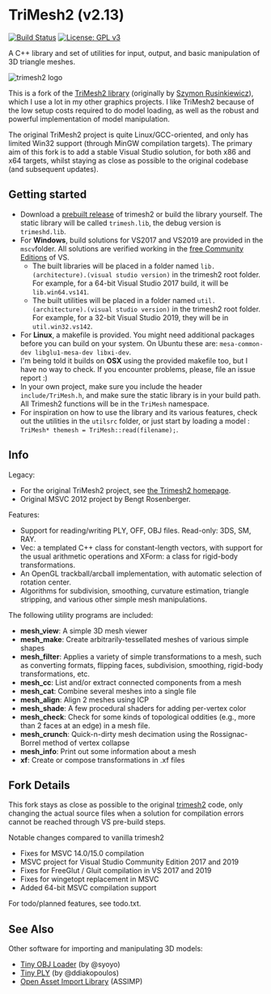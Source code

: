 # TriMesh2 (v2.13)
[![Build Status](https://travis-ci.org/Forceflow/trimesh2.svg?branch=master)](https://travis-ci.org/Forceflow/trimesh2) [![License: GPL v3](https://img.shields.io/badge/License-GPL%20v3-blue.svg)](https://www.gnu.org/licenses/gpl-3.0)

A C++ library and set of utilities for input, output, and basic manipulation of 3D triangle meshes.

![trimesh2 logo](https://raw.githubusercontent.com/Forceflow/trimesh2/master/html/trimesh_logo.jpg)

This is a fork of the [TriMesh2 library](http://gfx.cs.princeton.edu/proj/trimesh2/) (originally by [Szymon Rusinkiewicz](https://www.cs.princeton.edu/~smr/)), which I use a lot in my other graphics projects. I like TriMesh2 because of the low setup costs required to do model loading, as well as the robust and powerful implementation of model manipulation.

The original TriMesh2 project is quite Linux/GCC-oriented, and only has limited Win32 support (through MinGW compilation targets). The primary aim of this fork is to add a stable Visual Studio solution, for both x86 and x64 targets, whilst staying as close as possible to the original codebase (and subsequent updates).
 
## Getting started
 * Download a [prebuilt release](https://github.com/Forceflow/trimesh2/releases) of trimesh2 or build the library yourself. The static library will be called `trimesh.lib`, the debug version is `trimeshd.lib`.
  * For **Windows**, build solutions for VS2017 and VS2019 are provided in the `mscv`folder. All solutions are verified working in the [free Community Editions](https://visualstudio.microsoft.com/vs/community/) of VS.
    * The built libraries will be placed in a folder named `lib.(architecture).(visual studio version)` in the trimesh2 root folder. For example, for a 64-bit Visual Studio 2017 build, it will be `lib.win64.vs141`.
    * The built utilities will be placed in a folder named `util.(architecture).(visual studio version)` in the trimesh2 root folder. For example, for a 32-bit Visual Studio 2019, they will be in `util.win32.vs142`.
   * For **Linux**, a makefile is provided. You might need additional packages before you can build on your system. On Ubuntu these are: `mesa-common-dev libglu1-mesa-dev libxi-dev`.
   * I'm being told it builds on **OSX** using the provided makefile too, but I have no way to check. If you encounter problems, please, file an issue report :)
 * In your own project, make sure you include the header `include/TriMesh.h`, and make sure the static library is in your build path. All Trimesh2 functions will be in the `TriMesh` namespace.
 * For inspiration on how to use the library and its various features, check out the utilities in the `utilsrc` folder, or just start by loading a model : `TriMesh* themesh = TriMesh::read(filename);`.

## Info
Legacy:

 * For the original TriMesh2 project, see [the Trimesh2 homepage](http://gfx.cs.princeton.edu/proj/trimesh2/).
 * Original MSVC 2012 project by Bengt Rosenberger.
 
Features: 

 * Support for reading/writing PLY, OFF, OBJ files. Read-only: 3DS, SM, RAY.
 * Vec: a templated C++ class for constant-length vectors, with support for the usual arithmetic operations and XForm: a class for rigid-body transformations.
 * An OpenGL trackball/arcball implementation, with automatic selection of rotation center.
 * Algorithms for subdivision, smoothing, curvature estimation, triangle stripping, and various other simple mesh manipulations.

The following utility programs are included:

 * **mesh_view**: A simple 3D mesh viewer
 * **mesh_make**: Create arbitrarily-tessellated meshes of various simple shapes
 * **mesh_filter**: Applies a variety of simple transformations to a mesh, such as converting formats, flipping faces, subdivision, smoothing, rigid-body transformations, etc.
 * **mesh_cc**: List and/or extract connected components from a mesh
 * **mesh_cat**: Combine several meshes into a single file
 * **mesh_align**: Align 2 meshes using ICP
 * **mesh_shade**: A few procedural shaders for adding per-vertex color
 * **mesh_check**: Check for some kinds of topological oddities (e.g., more than 2 faces at an edge) in a mesh file.
 * **mesh_crunch**: Quick-n-dirty mesh decimation using the Rossignac-Borrel method of vertex collapse
 * **mesh_info**: Print out some information about a mesh
 * **xf**: Create or compose transformations in .xf files

## Fork Details

This fork stays as close as possible to the original [trimesh2](http://gfx.cs.princeton.edu/proj/trimesh2/) code, only changing the actual source files when a solution for compilation errors cannot be reached through VS pre-build steps.

Notable changes compared to vanilla trimesh2
 * Fixes for MSVC 14.0/15.0 compilation
 * MSVC project for Visual Studio Community Edition 2017 and 2019
 * Fixes for FreeGlut / Gluit compilation in VS 2017 and 2019
 * Fixes for wingetopt replacement in MSVC
 * Added 64-bit MSVC compilation support

For todo/planned features, see todo.txt.

## See Also

Other software for importing and manipulating 3D models:
 * [Tiny OBJ Loader](https://github.com/syoyo/tinyobjloader) (by @syoyo)
 * [Tiny PLY](https://github.com/ddiakopoulos/tinyply) (by @ddiakopoulos)
 * [Open Asset Import Library](http://www.assimp.org/) (ASSIMP)
